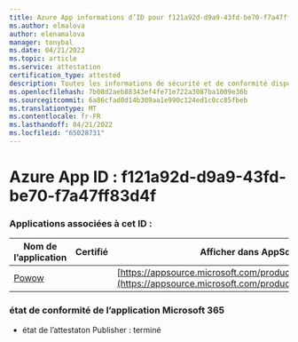 ```yaml
---
title: Azure App informations d’ID pour f121a92d-d9a9-43fd-be70-f7a47ff83d4f
ms.author: elmalova
author: elenamalova
manager: tonybal
ms.date: 04/21/2022
ms.topic: article
ms.service: attestation
certification_type: attested
description: Toutes les informations de sécurité et de conformité disponibles pour f121a92d-d9a9-43fd-be70-f7a47ff83d4f.
ms.openlocfilehash: 7b08d2aeb88343ef4fe71e722a3087ba1009e36b
ms.sourcegitcommit: 6a86cfad0d14b309aa1e990c124ed1c0cc85fbeb
ms.translationtype: MT
ms.contentlocale: fr-FR
ms.lasthandoff: 04/21/2022
ms.locfileid: "65028731"
---
```

# <a name="azure-app-id-f121a92d-d9a9-43fd-be70-f7a47ff83d4f"></a>Azure App ID : f121a92d-d9a9-43fd-be70-f7a47ff83d4f


### <a name="apps-associated-with-this-id"></a>Applications associées à cet ID :
| **Nom de l’application** | **Certifié** | **Afficher dans AppSource** |
|--------------|---------------|-----------------------|
| [Powow](../forward/WA200002952.md) |  | [https://appsource.microsoft.com/product/office/WA200002952](https://appsource.microsoft.com/product/office/WA200002952) |

### <a name="microsoft-365-app-compliance-status"></a>état de conformité de l’application Microsoft 365
- état de l’attestaton Publisher : terminé
